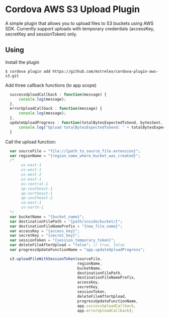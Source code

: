 # Cordova AWS S3 Upload Plugin

A simple plugin that allows you to upload files to S3 buckets using AWS SDK.
Currently support uploads with temporary credentials (accessKey, secretKey and sessionToken) only.

## Using
Install the plugin

    $ cordova plugin add https://github.com/mstrelex/cordova-plugin-aws-s3.git

Add three callback functions (to app scope)

```js
  successUploadCallback : function(message) {
      console.log(message);
  },
  errorUploadCallback : function(message) {
      console.log(message);
  },
  updateUploadProgress : function(totalBytesExpectedToSend, bytesSent, totalBytesSent, uploadedPercent) {
      console.log("Upload totalBytesExpectedToSend: " + totalBytesExpectedToSend + " bytes sent: " + bytesSent + ", totalBytesSent: " + totalBytesSent + ", completed: " + uploadedPercent);
  }
```

Call the upload function:

```js
  var sourceFile = "file://{path_to_source_file.extension}";
  var regionName = "{region_name_where_bucket_was_created}";
  /*
       us-east-1
       us-west-1
       us-west-2
       us-east-1
       eu-central-1
       ap-southeast-1
       ap-northeast-1
       ap-southeast-2
       sa-east-1
       cn-north-1
  */
  var bucketName = "{bucket_name}";
  var destinationFilePath = "{path/inside/bucket/}";
  var destinationFileNamePrefix = "{new_file_name}";
  var accessKey = "{access_key}";
  var secretKey = "{secret_key}";
  var sessionToken = "{session_temporary_token}";
  var deleteFileAfterUpload = "false"; // true, false
  var progressUpdateFunctionName = "app.updateUploadProgress";

  s3.uploadFileWithSessionToken(sourceFile,
                                regionName,
                                bucketName,
                                destinationFilePath,
                                destinationFileNamePrefix,
                                accessKey,
                                secretKey,
                                sessionToken,
                                deleteFileAfterUpload,
                                progressUpdateFunctionName,
                                app.successUploadCallback,
                                app.errorUploadCallback);
```

